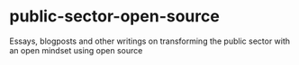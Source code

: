 # public-sector-open-source
Essays, blogposts and other writings on transforming the public sector with an open mindset using open source
